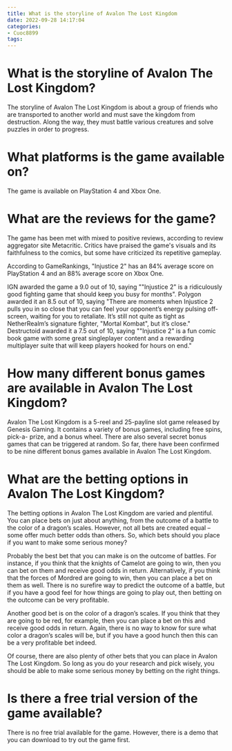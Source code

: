 ```yaml
---
title: What is the storyline of Avalon The Lost Kingdom 
date: 2022-09-28 14:17:04
categories:
- Cuoc8899
tags:
---
```



#  What is the storyline of Avalon The Lost Kingdom? 

The storyline of Avalon The Lost Kingdom is about a group of friends who are transported to another world and must save the kingdom from destruction. Along the way, they must battle various creatures and solve puzzles in order to progress.

#  What platforms is the game available on? 

The game is available on PlayStation 4 and Xbox One.

# What are the reviews for the game? 

The game has been met with mixed to positive reviews, according to review aggregator site Metacritic. Critics have praised the game's visuals and its faithfulness to the comics, but some have criticized its repetitive gameplay.

According to GameRankings, "Injustice 2" has an 84% average score on PlayStation 4 and an 88% average score on Xbox One. 

IGN awarded the game a 9.0 out of 10, saying ""Injustice 2" is a ridiculously good fighting game that should keep you busy for months". Polygon awarded it an 8.5 out of 10, saying "There are moments when Injustice 2 pulls you in so close that you can feel your opponent’s energy pulsing off-screen, waiting for you to retaliate. It’s still not quite as tight as NetherRealm’s signature fighter, "Mortal Kombat", but it’s close." Destructoid awarded it a 7.5 out of 10, saying ""Injustice 2" is a fun comic book game with some great singleplayer content and a rewarding multiplayer suite that will keep players hooked for hours on end."

#  How many different bonus games are available in Avalon The Lost Kingdom? 

Avalon The Lost Kingdom is a 5-reel and 25-payline slot game released by Genesis Gaming. It contains a variety of bonus games, including free spins, pick-a- prize, and a bonus wheel. There are also several secret bonus games that can be triggered at random. So far, there have been confirmed to be nine different bonus games available in Avalon The Lost Kingdom.

#  What are the betting options in Avalon The Lost Kingdom? 

The betting options in Avalon The Lost Kingdom are varied and plentiful. You can place bets on just about anything, from the outcome of a battle to the color of a dragon’s scales. However, not all bets are created equal – some offer much better odds than others. So, which bets should you place if you want to make some serious money?

Probably the best bet that you can make is on the outcome of battles. For instance, if you think that the knights of Camelot are going to win, then you can bet on them and receive good odds in return. Alternatively, if you think that the forces of Mordred are going to win, then you can place a bet on them as well. There is no surefire way to predict the outcome of a battle, but if you have a good feel for how things are going to play out, then betting on the outcome can be very profitable.

Another good bet is on the color of a dragon’s scales. If you think that they are going to be red, for example, then you can place a bet on this and receive good odds in return. Again, there is no way to know for sure what color a dragon’s scales will be, but if you have a good hunch then this can be a very profitable bet indeed.

Of course, there are also plenty of other bets that you can place in Avalon The Lost Kingdom. So long as you do your research and pick wisely, you should be able to make some serious money by betting on the right things.

#  Is there a free trial version of the game available?

There is no free trial available for the game. However, there is a demo that you can download to try out the game first.